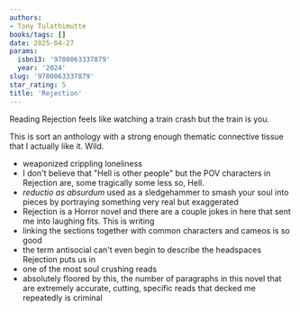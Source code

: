 ```yaml
---
authors:
- Tony Tulathimutte
books/tags: []
date: 2025-04-27
params:
  isbn13: '9780063337879'
  year: '2024'
slug: '9780063337879'
star_rating: 5
title: 'Rejection'
---
```

Reading Rejection feels like watching a train crash but the train is you.


<!--more-->

This is sort an anthology with a strong enough thematic connective tissue that I actually like it. Wild.

- weaponized crippling loneliness
- I don't believe that "Hell is other people" but the POV characters in Rejection are, some tragically some less so, Hell.
- *reductio as absurdum* used as a sledgehammer to smash your soul into pieces by portraying something very real but exaggerated
- Rejection is a Horror novel and there are a couple jokes in here that sent me into laughing fits. This is writing
- linking the sections together with common characters and cameos is so good
- the term antisocial can't even begin to describe the headspaces Rejection puts us in
- one of the most soul crushing reads
- absolutely floored by this, the number of paragraphs in this novel that are extremely accurate, cutting, specific reads that decked me repeatedly is criminal
